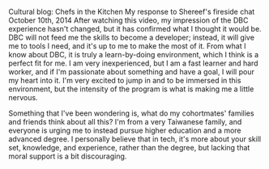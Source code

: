 Cultural blog: Chefs in the Kitchen
My response to Shereef's fireside chat
October 10th, 2014
After watching this video, my impression of the DBC experience hasn't changed, but it has confirmed what I thought it would be. DBC will not feed me the skills to become a developer; instead, it will give me to tools I need, and it's up to me to make the most of it. From what I know about DBC, it is truly a learn-by-doing environment, which I think is a perfect fit for me. I am very inexperienced, but I am a fast learner and hard worker, and if I'm passionate about something and have a goal, I will pour my heart into it. I'm very excited to jump in and to be immersed in this environment, but the intensity of the program is what is making me a little nervous.

Something that I've been wondering is, what do my cohortmates' families and friends think about all this? I'm from a very Taiwanese family, and everyone is urging me to instead pursue higher education and a more advanced degree. I personally believe that in tech, it's more about your skill set, knowledge, and experience, rather than the degree, but lacking that moral support is a bit discouraging.